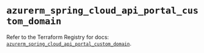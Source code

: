 # `azurerm_spring_cloud_api_portal_custom_domain`

Refer to the Terraform Registry for docs: [`azurerm_spring_cloud_api_portal_custom_domain`](https://registry.terraform.io/providers/hashicorp/azurerm/3.114.0/docs/resources/spring_cloud_api_portal_custom_domain).
